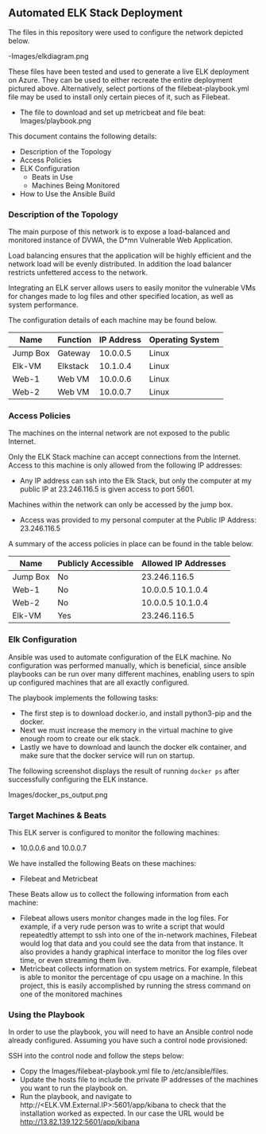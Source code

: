 ## Automated ELK Stack Deployment

The files in this repository were used to configure the network depicted below.

-Images/elkdiagram.png

These files have been tested and used to generate a live ELK deployment on Azure. They can be used to either recreate the entire deployment pictured above. Alternatively, select portions of the filebeat-playbook.yml file may be used to install only certain pieces of it, such as Filebeat.

- The file to download and set up metricbeat and file beat: Images/playbook.png

This document contains the following details:
- Description of the Topology
- Access Policies
- ELK Configuration
  - Beats in Use
  - Machines Being Monitored
- How to Use the Ansible Build


### Description of the Topology

The main purpose of this network is to expose a load-balanced and monitored instance of DVWA, the D*mn Vulnerable Web Application.

Load balancing ensures that the application will be highly efficient and the network load will be evenly distributed. In addition the load balancer restricts unfettered access to the network.

Integrating an ELK server allows users to easily monitor the vulnerable VMs for changes made to log files and other specified location, as well as system performance.


The configuration details of each machine may be found below.


| Name     | Function | IP Address | Operating System |
|----------|----------|------------|------------------|
| Jump Box | Gateway  | 10.0.0.5   | Linux            |
| Elk-VM   | Elkstack | 10.1.0.4   | Linux            |
| Web-1    | Web VM   | 10.0.0.6   | Linux            |
| Web-2    | Web VM   | 10.0.0.7   | Linux            |

### Access Policies

The machines on the internal network are not exposed to the public Internet.

Only the ELK Stack machine can accept connections from the Internet. Access to this machine is only allowed from the following IP addresses:
- Any IP address can ssh into the Elk Stack, but only the computer at my public IP at 23.246.116.5 is given access to port 5601.

Machines within the network can only be accessed by the jump box.
- Access was provided to my personal computer at the Public IP Address: 23.246.116.5

A summary of the access policies in place can be found in the table below.

| Name     | Publicly Accessible | Allowed IP Addresses |
|----------|---------------------|----------------------|
| Jump Box |     No              | 23.246.116.5         |
| Web-1    |     No              | 10.0.0.5  10.1.0.4   |
| Web-2    |     No              | 10.0.0.5  10.1.0.4   |
| Elk-VM   |     Yes             | 23.246.116.5         |

### Elk Configuration

Ansible was used to automate configuration of the ELK machine. No configuration was performed manually, which is beneficial, since ansible playbooks
can be run over many different machines, enabling users to spin up configured machines that are all exactly configured.

The playbook implements the following tasks:
- The first step is to download docker.io, and install python3-pip and the docker.
- Next we must increase the memory in the virtual machine to give enough room to create
  our elk stack.
- Lastly we have to download and launch the docker elk container, and make sure that the
  docker service will run on startup.

The following screenshot displays the result of running `docker ps` after successfully configuring the ELK instance.

Images/docker_ps_output.png

### Target Machines & Beats
This ELK server is configured to monitor the following machines:
- 10.0.0.6 and 10.0.0.7

We have installed the following Beats on these machines:
- Filebeat and Metricbeat

These Beats allow us to collect the following information from each machine:
- Filebeat allows users monitor changes made in the log files. For example, if a very rude
  person was to write a script that would repeatedtly attempt to ssh into one of the
  in-network machines, Filebeat would log that data and you could see the data from that
  instance. It also provides a handy graphical interface to monitor the log files over time,
  or even streaming them live.
- Metricbeat collects information on system metrics. For example, filebeat is able to
  monitor the percentage of cpu usage on a machine. In this project, this is easily
  accomplished by running the stress command on one of the monitored machines

### Using the Playbook
In order to use the playbook, you will need to have an Ansible control node already configured. Assuming you have such a control node provisioned:

SSH into the control node and follow the steps below:
- Copy the Images/filebeat-playbook.yml file to /etc/ansible/files.
- Update the hosts file to include the private IP addresses of the machines you want to
  run the playbook on.
- Run the playbook, and navigate to http://<ELK.VM.External.IP>:5601/app/kibana to check that the installation worked as expected. In our case the URL would be http://13.82.139.122:5601/app/kibana
